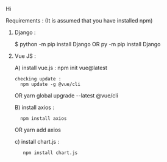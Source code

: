 Hi

Requirements :
(It is assumed that you have installed npm)

1) Django :

    $ python -m pip install Django
 OR
    py -m pip install Django


2) Vue JS :

    A) install vue.js :
         npm init vue@latest

       checking update :
         npm update -g @vue/cli
     OR
         yarn global upgrade --latest @vue/cli

     B) install axios :

         npm install axios
     OR
         yarn add axios


     c) install chart.js :
     
          npm install chart.js
